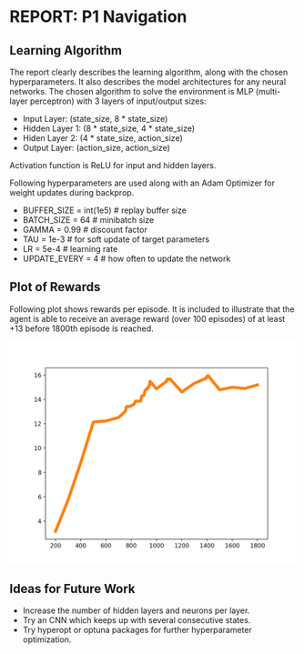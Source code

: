 # REPORT: P1 Navigation


## Learning Algorithm

The report clearly describes the learning algorithm, along with the chosen hyperparameters. It also describes the model architectures for any neural networks.
The chosen algorithm to solve the environment is MLP (multi-layer perceptron) with 3 layers of input/output sizes:

- Input Layer: (state_size, 8 * state_size)
- Hidden Layer 1: (8 * state_size, 4 * state_size)
- Hiden Layer 2: (4 * state_size, action_size)
- Output Layer: (action_size, action_size)

Activation function is ReLU for input and hidden layers.

Following hyperparameters are used along with an Adam Optimizer for weight updates during backprop.

- BUFFER_SIZE = int(1e5)  # replay buffer size
- BATCH_SIZE = 64         # minibatch size
- GAMMA = 0.99            # discount factor
- TAU = 1e-3              # for soft update of target parameters
- LR = 5e-4               # learning rate 
- UPDATE_EVERY = 4        # how often to update the network


## Plot of Rewards
	
Following plot shows rewards per episode. It is included to illustrate that the agent is able to receive an average reward (over 100 episodes) of at least +13 before 1800th episode is reached.

![Score per episode](./score.png?raw=true&s=200)

## Ideas for Future Work

- Increase the number of hidden layers and neurons per layer.
- Try an CNN which keeps up with several consecutive states.
- Try hyperopt or optuna packages for further hyperparameter optimization.

